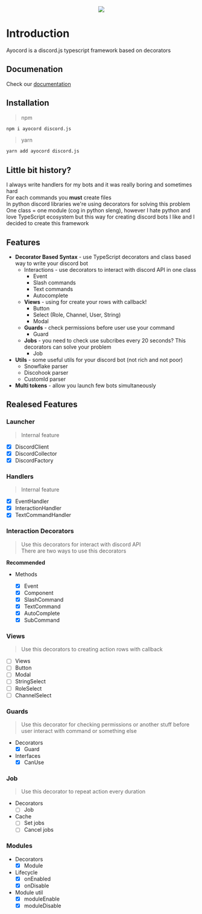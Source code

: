 <div align="center">
  <a href="https://www.ayocord.tech/">
    <img src="https://imgur.com/mCLyhj2.png">
  </a>
</div>

# Introduction

Ayocord is a discord.js typescript framework based on decorators

## Documenation

Check our <a href="https://www.ayocord.tech/docs/">documentation</a>

## Installation

> npm

```bash
npm i ayocord discord.js
```

> yarn

```bash
yarn add ayocord discord.js
```

## Little bit history?

I always write handlers for my bots and it was really boring and sometimes hard <br>
For each commands you **must** create files <br>
In python discord libraries we're using decorators for solving this problem <br>
One class = one module (cog in python sleng), however I hate python and love TypeScript ecosystem but this way for creating discord bots I like and I decided to create this framework <br>

## Features

- **Decorator Based Syntax** - use TypeScript decorators and class based way to write your discord bot
  - Interactions - use decorators to interact with discord API in one class
    - Event
    - Slash commands
    - Text commands
    - Autocomplete
  - **Views** - using for create your rows with callback!
    - Button
    - Select (Role, Channel, User, String)
    - Modal
  - **Guards** - check permissions before user use your command
    - Guard
  - **Jobs** - you need to check use subcribes every 20 seconds? This decorators can solve your problem
    - Job
- **Utils** - some useful utils for your discord bot (not rich and not poor)
  - Snowflake parser
  - Discohook parser
  - CustomId parser
- **Multi tokens** - allow you launch few bots simultaneously

## Realesed Features

### Launcher

> Internal feature

- [x] DiscordClient
- [x] DiscordCollector
- [x] DiscordFactory

### Handlers

> Internal feature

- [x] EventHandler
- [x] InteractionHandler
- [x] TextCommandHandler

### Interaction Decorators

> Use this decorators for interact with discord API <br>
> There are two ways to use this decorators

**Recommended**

- Methods

  - [x] Event
  - [x] Component
  - [x] SlashCommand
  - [x] TextCommand
  - [x] AutoComplete
  - [x] SubCommand

### Views

> Use this decorators to creating action rows with callback

- [ ] Views
- [ ] Button
- [ ] Modal
- [ ] StringSelect
- [ ] RoleSelect
- [ ] ChannelSelect

### Guards

> Use this decorator for checking permissions or another stuff before user interact with command or something else

- Decorators
  - [x] Guard
- Interfaces
  - [x] CanUse

### Job

> Use this decorator to repeat action every duration

- Decorators
  - [ ] Job
- Cache
  - [ ] Set jobs
  - [ ] Cancel jobs

### Modules

- Decorators
  - [x] Module
- Lifecycle
  - [x] onEnabled
  - [x] onDisable
- Module util
  - [x] moduleEnable
  - [x] moduleDisable
